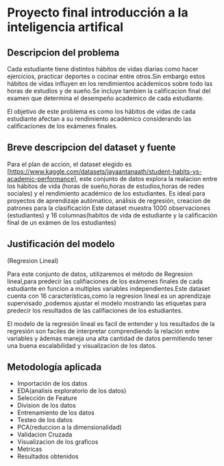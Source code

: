 # Proyecto final introducción a la inteligencia artifical

## Descripcion del problema

Cada estudiante tiene distintos hábitos de vidas diarias como hacer ejercicios, practicar deportes o cocinar entre otros.Sin embargo estos hábitos de vidas influyen en los rendimientos acádemicos sobre todo las horas de estudios y de sueño.Se incluye tambien la calificacion final del examen que determina el desempeño academico de cada estudiante.

El objetivo de este problema es como los hábitos de vidas de cada estudiante afectan a su rendimiento académico considerando las calificaciones de los exámenes finales.

## Breve descripcion del dataset y fuente

Para el plan de accion, el dataset elegido es [https://www.kaggle.com/datasets/jayaantanaath/student-habits-vs-academic-performance], este conjunto de datos explora la realacion entre los hábitos de vida (horas de sueño,horas de estudios,horas de redes sociales) y el rendimiento académico de los estudiantes.
Es ideal para proyectos de aprendizaje autómatico, análisis de regresión, creacion de patrones para la clasificación
Este dataset muestra 1000 observaciones (estudiantes) y 16 columnas(habitos de vida de estudiante y la calificación final de un exámen de los estudiantes)

## Justificación del modelo

(Regresion Lineal)

Para este conjunto de datos, utilizaremos el método de Regresion lineal,para predecir las califiaciones de los exámenes finales de cada estudiante en funcion a multiples variables independientes.Este dataset cuenta con 16 características,como la regresion lineal es un aprendizaje supervisado ,podemos ajustar el modelo mostrando las etiquetas para predecir los resultados de las califiaciones de los estudiantes.

El modelo de la regresión lineal es facil de entender y los resultados de la regresión son faciles de interpretar comprendiendo la relación entre variables y ádemas maneja una alta cantidad de datos permitiendo tener una buena escalabilidad y visualizacion de los datos.

## Metodología aplicada

- Importación de los datos
- EDA(analisis exploratorio de los datos)
- Selección de Feature
- Division de los datos
- Entrenamiento de los datos
- Testeo de los datos
- PCA(reduccion a la dimensionalidad)
- Validacion Cruzada
- Visualizacion de los graficos
- Metricas
- Resultados obtenidos
